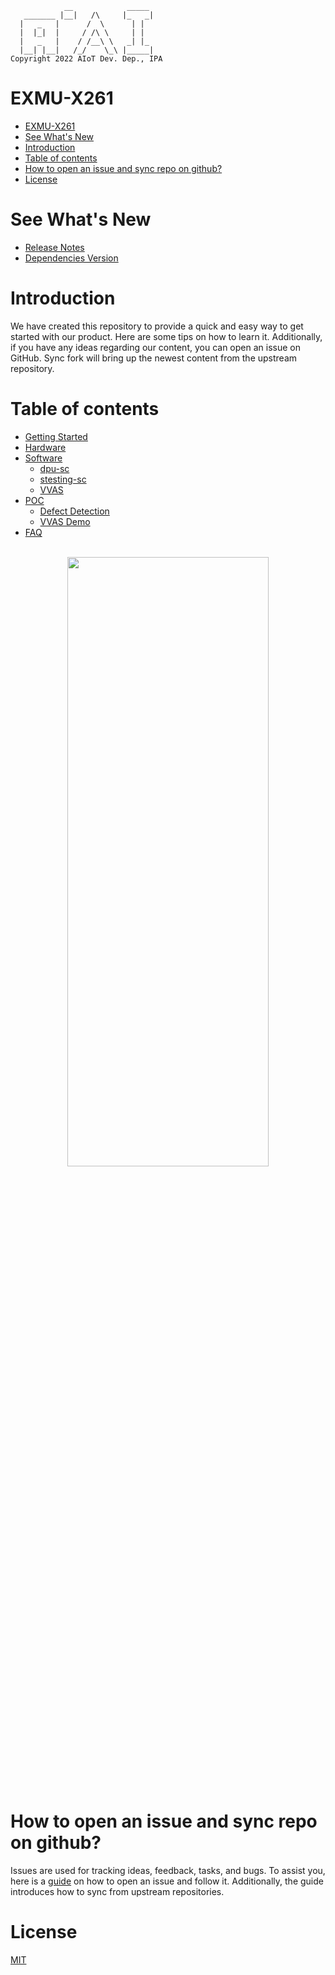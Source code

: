 <!--
 Copyright (c) 2022 Innodisk Crop.
 
 This software is released under the MIT License.
 https://opensource.org/licenses/MIT
-->
```
            __            _____
   _______ |__|   /\     |_   _|
  |   _   |      /  \      | |
  |  |_|  |     / /\ \     | |
  |   _   |    / /__\ \   _| |_
  |__| |__|   /_/    \_\ |_____|
Copyright 2022 AIoT Dev. Dep., IPA
```

# EXMU-X261

- [EXMU-X261](#exmu-x261)
- [See What's New](#see-whats-new)
- [Introduction](#introduction)
- [Table of contents](#table-of-contents)
- [How to open an issue and sync repo on github?](#how-to-open-an-issue-and-sync-repo-on-github)
- [License](#license)
   
# See What's New
- [Release Notes](./docs/release.md)
- [Dependencies Version](./docs/release.md)

# Introduction
We have created this repository to provide a quick and easy way to get started with our product. Here are some tips on how to learn it. Additionally, if you have any ideas regarding our content, you can open an issue on GitHub. Sync fork will bring up the newest content from the upstream repository.

# Table of contents
 - [Getting Started](./tocs/0.Getting-Started/Getting-Started.md)
  - [Hardware](./tocs/1.Hardware/hardware.md)
  - [Software](./tocs/2.Software/)
    - [dpu-sc](./tocs/2.Software/dpu-sc.md)
    - [stesting-sc](./tocs/2.Software/stesting-sc.md)
    - [VVAS](./tocs/2.Software/VVAS.md)
  - [POC](./tocs/3.POC/)
    - [Defect Detection](./tocs/3.POC/Defect-Detection.md)
    - [VVAS Demo](./tocs/3.POC/VVAS-Demo.md)
  - [FAQ](./tocs/4.FAQ/FAQ.md)

  <br />
  <div align="center"><img width="80%" height="50%" src="./EXMU-X261.png"></div>
  <br />

# How to open an issue and sync repo on github?
Issues are used for tracking ideas, feedback, tasks, and bugs. To assist you, here is a [guide](./docs/contributing/Readme.md) on how to open an issue and follow it. Additionally, the guide introduces how to sync from upstream repositories.

# License
[MIT](./LICENSE)
